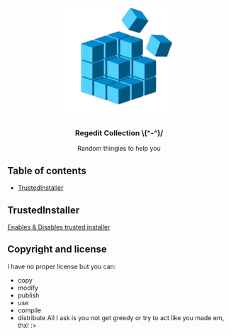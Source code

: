<p align="center">
  <a href="https://example.com/">
    <img src="Images/Logo/image-removebg-preview.png" alt="Logo" width=250 height=250>
  </a>

  <h3 align="center">Regedit Collection \(^-^)/ </h3>

  <p align="center">
    Random thingies to help you
  </p>
</p>


## Table of contents

- [TrustedInstaller](#TrustedInstaller)


## TrustedInstaller

<a href="">Enables & Disables trusted installer</a>



## Copyright and license

I have no proper license but you can:
- copy
- modify
- publish
- use
- compile
- distribute
All I ask is you not get greedy or try to act like you made em, thx! :>

